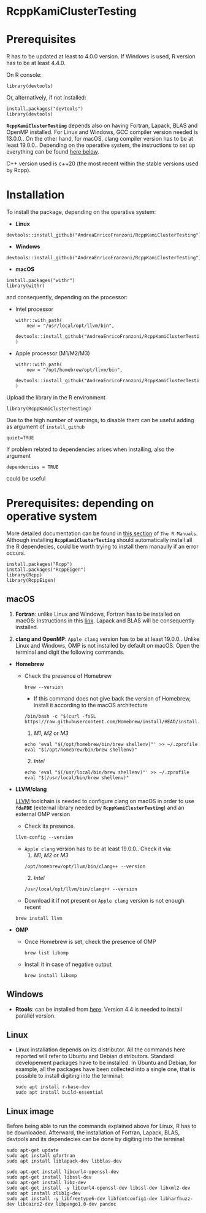 # RcppKamiClusterTesting

# Prerequisites

R has to be updated at least to 4.0.0 version. If Windows is used, R version has to be at least 4.4.0.

On R console:
~~~
library(devtools)
~~~

Or, alternatively, if not installed:
~~~
install.packages("devtools")
library(devtools)
~~~

**`RcppKamiClusterTesting`** depends also on having Fortran, Lapack, BLAS and OpenMP installed. For Linux and Windows, GCC compiler version needed is 13.0.0.. On the other hand, for macOS, clang compiler version has to be at least 19.0.0.. Depending on the operative system, the instructions to set up everything can be found [here below](#prerequisites-depending-on-operative-system).

C++ version used is c++20 (the most recent within the stable versions used by Rcpp).




# Installation

To install the package, depending on the operative system:

- **Linux**
~~~
devtools::install_github("AndreaEnricoFranzoni/RcppKamiClusterTesting")
~~~

- **Windows**
~~~
devtools::install_github("AndreaEnricoFranzoni/RcppKamiClusterTesting")
~~~

- **macOS**
~~~
install.packages("withr")
library(withr)
~~~

and consequently, depending on the processor:

  - Intel processor
    ~~~
    withr::with_path(
        new = "/usr/local/opt/llvm/bin",
        devtools::install_github("AndreaEnricoFranzoni/RcppKamiClusterTesting")
    )
    ~~~

  - Apple processor (M1/M2/M3)
    ~~~
    withr::with_path(
        new = "/opt/homebrew/opt/llvm/bin",
        devtools::install_github("AndreaEnricoFranzoni/RcppKamiClusterTesting")
    )
    ~~~




Upload the library in the R environment
~~~
library(RcppKamiClusterTesting)
~~~



Due to the high number of warnings, to disable them can be useful adding as argument of `install_github`
~~~
quiet=TRUE
~~~


If problem related to dependencies arises when installing, also the argument 
~~~
dependencies = TRUE
~~~
could be useful



# Prerequisites: depending on operative system

More detailed documentation can be found in [this section](https://cran.r-project.org) of `The R Manuals`.
Although installing **`RcppKamiClusterTesting`** should automatically install all the R dependecies, could be worth trying to install them manaully if an error occurs.
~~~
install.packages("Rcpp")
install.packages("RcppEigen")
library(Rcpp)
library(RcppEigen)
~~~

## macOS

1. **Fortran**:  unlike Linux and Windows, Fortran has to be installed on macOS: instructions in this [link](https://cran.r-project.org/bin/macosx/tools/). Lapack and BLAS will be consequently installed.

2. **clang and OpenMP**: `Apple clang` version has to be at least 19.0.0.. Unlike Linux and Windows, OMP is not installed by default on macOS. Open the terminal and digit the following commands.

- **Homebrew**
  - Check the presence of Homebrew
    ~~~
    brew --version
    ~~~
    - If this command does not give back the version of Homebrew, install it according to the macOS architecture 
    ~~~
    /bin/bash -c "$(curl -fsSL https://raw.githubusercontent.com/Homebrew/install/HEAD/install.sh)"
    ~~~
      1. *M1*, *M2* or *M3*
      ~~~
      echo 'eval "$(/opt/homebrew/bin/brew shellenv)"' >> ~/.zprofile
      eval "$(/opt/homebrew/bin/brew shellenv)"
      ~~~
      2. *Intel*
      ~~~
      echo 'eval "$(/usr/local/bin/brew shellenv)"' >> ~/.zprofile
      eval "$(/usr/local/bin/brew shellenv)"
      ~~~

- **LLVM/clang**
   
  [LLVM](https://llvm.org) toolchain is needed to configure clang on macOS in order to use **`fdaPDE`** (external library needed by **`RcppKamiClusterTesting`**) and an external OMP version
  - Check its presence. 
  ~~~
  llvm-config --version
  ~~~
  - `Apple clang` version has to be at least 19.0.0.. Check it via:
    1. *M1*, *M2* or *M3*
      ~~~
      /opt/homebrew/opt/llvm/bin/clang++ --version
      ~~~
      2. *Intel*
      ~~~
      /usr/local/opt/llvm/bin/clang++ --version
      ~~~
  - Download it if not present or `Apple clang` version is not enough recent
  ~~~
  brew install llvm
  ~~~
  

- **OMP**
  - Once Homebrew is set, check the presence of OMP
    ~~~
    brew list libomp
    ~~~
  - Install it in case of negative output
    ~~~
    brew install libomp
    ~~~




## Windows

- **Rtools**: can be installed from [here](https://cran.r-project.org/bin/windows/Rtools/). Version 4.4 is needed to install parallel version.


## Linux

- Linux installation depends on its distributor. All the commands here reported will refer to Ubuntu and Debian distributors. Standard developement packages have to be installed.   In Ubuntu and Debian, for example, all the packages have been collected into a single one, that is possible to install digiting into the terminal:

   ~~~
  sudo apt install r-base-dev
  sudo apt install build-essential
   ~~~

## Linux image
Before being able to run the commands explained above for Linux, R has to be downloaded. Afterward, the installation of Fortran, Lapack, BLAS, devtools and its dependecies can be done by digiting into the terminal:
   ~~~
sudo apt-get update
sudo apt install gfortran
sudo apt install liblapack-dev libblas-dev
   ~~~
   ~~~
sudo apt-get install libcurl4-openssl-dev
sudo apt-get install libssl-dev
sudo apt-get install libz-dev
sudo apt-get install -y libcurl4-openssl-dev libssl-dev libxml2-dev
sudo apt install zlib1g-dev
sudo apt install -y libfreetype6-dev libfontconfig1-dev libharfbuzz-dev libcairo2-dev libpango1.0-dev pandoc
   ~~~
